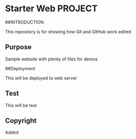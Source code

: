 # Starter Web PROJECT

##INTRODUCTION

This repository is for showing how Git and GitHub work edited

## Purpose

Sample website with plenty of files for demos

##Deployment

This will be deployed to web server

## Test

This will be test

## Copyright

Added